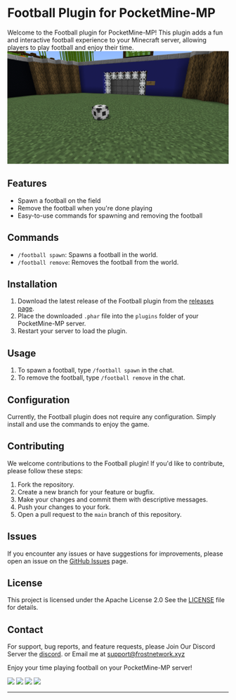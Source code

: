 # Football Plugin for PocketMine-MP

Welcome to the Football plugin for PocketMine-MP! This plugin adds a fun and interactive football experience to your Minecraft server, allowing players to play football and enjoy their time.
![Football Plugin](https://github.com/DEVILxD5919/FrostFootball/raw/main/football.png)

## Features

- Spawn a football on the field
- Remove the football when you're done playing
- Easy-to-use commands for spawning and removing the football

## Commands

- `/football spawn`: Spawns a football in the world.
- `/football remove`: Removes the football from the world.

## Installation

1. Download the latest release of the Football plugin from the [releases page](https://github.com/DEVILxD5919/FrostFootball/releases).
2. Place the downloaded `.phar` file into the `plugins` folder of your PocketMine-MP server.
3. Restart your server to load the plugin.

## Usage

1. To spawn a football, type `/football spawn` in the chat.
2. To remove the football, type `/football remove` in the chat.

## Configuration

Currently, the Football plugin does not require any configuration. Simply install and use the commands to enjoy the game.

## Contributing

We welcome contributions to the Football plugin! If you'd like to contribute, please follow these steps:

1. Fork the repository.
2. Create a new branch for your feature or bugfix.
3. Make your changes and commit them with descriptive messages.
4. Push your changes to your fork.
5. Open a pull request to the `main` branch of this repository.

## Issues

If you encounter any issues or have suggestions for improvements, please open an issue on the [GitHub Issues](https://github.com/DEVILxD5919/FrostFootball/issues) page.

## License

This project is licensed under the Apache License 2.0  See the [LICENSE](https://github.com/DEVILxD5919/FrostFootball/blob/main/LICENSE) file for details.

## Contact

For support, bug reports, and feature requests, please Join Our Discord Server the [discord](https://discord.gg/YfcDdK5mSF).
or Email me at [support@frostnetwork.xyz](mailto:support@frostnetwork.xyz)

Enjoy your time playing football on your PocketMine-MP server!

[![](https://poggit.pmmp.io/shield.state/Frost-Football)](https://poggit.pmmp.io/p/Frost-Football)
<a href="https://poggit.pmmp.io/p/Frost-Football"><img src="https://poggit.pmmp.io/shield.state/Frost-Football"></a>
[![](https://poggit.pmmp.io/shield.dl.total/Frost-Football)](https://poggit.pmmp.io/p/Frost-Football)
<a href="https://poggit.pmmp.io/p/Frost-Football"><img src="https://poggit.pmmp.io/shield.dl.total/Frost-Football"></a>



---
